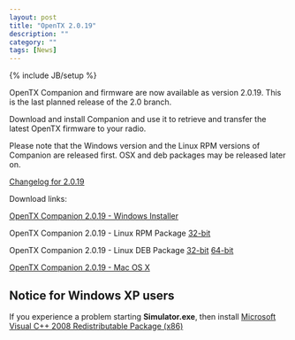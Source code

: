 ```yaml
---
layout: post
title: "OpenTX 2.0.19"
description: ""
category: ""
tags: [News]
---
```

{% include JB/setup %}

OpenTX Companion and firmware are now available as version 2.0.19. This is the last planned release of the 2.0 branch.
 
Download and install Companion and use it to retrieve and transfer the latest OpenTX firmware to your radio.

Please note that the Windows version and the Linux RPM versions of Companion are released first. OSX and deb packages may be released later on.

[Changelog for 2.0.19](https://github.com/opentx/opentx/releases/tag/2.0.19)

Download links:

[OpenTX Companion 2.0.19 - Windows Installer](http://downloads.open-tx.org/2.0/companion/companionInstall_2.0.19.exe)

OpenTX Companion 2.0.19 - Linux RPM Package [32-bit](http://downloads.open-tx.org/2.0/companion/companion-2.0.19-i686.rpm)

OpenTX Companion 2.0.19 - Linux DEB Package [32-bit](http://downloads.open-tx.org/2.0/companion/companion_2.0.19_i386.deb) [64-bit](http://downloads-20.open-tx.org/companion/companion_2.0.19_amd64.deb)

[OpenTX Companion 2.0.19 - Mac OS X](http://downloads-20.open-tx.org/companion/companion-macosx-2.0.19.dmg) 

## Notice for Windows XP users
If you experience a problem starting **Simulator.exe**, then install [Microsoft Visual C++ 2008 Redistributable Package (x86)](http://www.microsoft.com/en-us/download/details.aspx?id=29)
